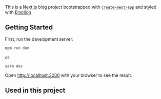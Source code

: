 This is a [Next.js](https://nextjs.org/) blog project bootstrapped with [`create-next-app`](https://github.com/vercel/next.js/tree/canary/packages/create-next-app) and styled with [Emotion](https://emotion.sh/docs/styled)

## Getting Started

First, run the development server:

```bash
npm run dev
```
or
```
yarn dev
```

Open [http://localhost:3000](http://localhost:3000) with your browser to see the result.

## Used in this project